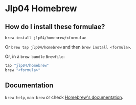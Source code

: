# Jlp04 Homebrew

## How do I install these formulae?

`brew install jlp04/homebrew/<formula>`

Or `brew tap jlp04/homebrew` and then `brew install <formula>`.

Or, in a `brew bundle` `Brewfile`:

```ruby
tap "jlp04/homebrew"
brew "<formula>"
```

## Documentation

`brew help`, `man brew` or check [Homebrew's documentation](https://docs.brew.sh).
